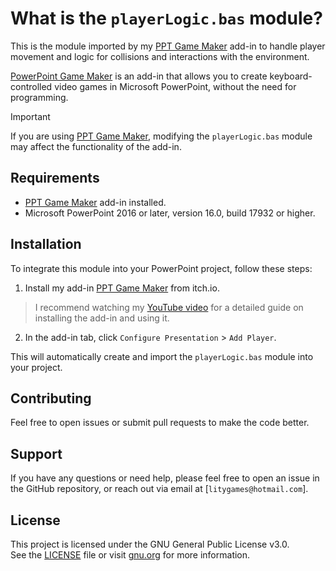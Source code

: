 # What is the `playerLogic.bas` module?

This is the module imported by my [PPT Game Maker](https://litygames.itch.io/ppt-game-maker/) add-in to handle player movement and logic for collisions and interactions with the environment.

[PowerPoint Game Maker](https://litygames.itch.io/ppt-game-maker/) is an add-in that allows you to create keyboard-controlled video games in Microsoft PowerPoint, without the need for programming.

> [!IMPORTANT]
> If you are using [PPT Game Maker](https://litygames.itch.io/ppt-game-maker/), modifying the `playerLogic.bas` module may affect the functionality of the add-in.

## Requirements

- [PPT Game Maker](https://litygames.itch.io/ppt-game-maker/) add-in installed.
- Microsoft PowerPoint 2016 or later, version 16.0, build 17932 or higher.

## Installation

To integrate this module into your PowerPoint project, follow these steps:

1. Install my add-in [PPT Game Maker](https://litygames.itch.io/ppt-game-maker/) from itch.io.

> I recommend watching my [YouTube video](https://youtu.be/UeXCiiFa0X4?si=F5K0Mg0lmSk44MC3) for a detailed guide on installing the add-in and using it.

2. In the add-in tab, click `Configure Presentation` > `Add Player`.

This will automatically create and import the `playerLogic.bas` module into your project.


## Contributing

Feel free to open issues or submit pull requests to make the code better.

## Support

If you have any questions or need help, please feel free to open an issue in the GitHub repository, or reach out via email at [`litygames@hotmail.com`].

## License

This project is licensed under the GNU General Public License v3.0.  
See the [LICENSE](LICENSE) file or visit [gnu.org](https://www.gnu.org/licenses/gpl-3.0.txt) for more information.